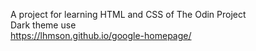 A project for learning HTML and CSS of The Odin Project\
Dark theme use\
https://lhmson.github.io/google-homepage/

